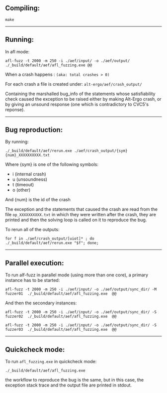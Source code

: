 
## Compiling:
```
make
```
---
## Running:
In afl mode:
```
afl-fuzz -t 2000 -m 250 -i ./aef/input/ -o ./aef/output/ ./_build/default/aef/afl_fuzzing.exe @@
```
When a crash happens : ```(aka: total crashes > 0)```

For each crash a file is created under: ```alt-ergo/aef/crash_output/```

Containing the marshalled bug_info of the statements whose satisfiability check caused the exception to be raised either by making Alt-Ergo crash, or by giving an unsound response (one which is contradictory to CVC5's reponse).

---
## Bug reproduction:


By running:

```
./_build/default/aef/rerun.exe ./aef/crash_output/{sym}{num}_XXXXXXXXXX.txt
```
Where {sym} is one of the following symbols: 
  - i (internal crash)
  - u (unsoundness) 
  - t (timeout)
  - o (other) 

And {num} is the id of the crash

The exception and the statements that caused the crash are read from the file ```op_XXXXXXXXXX.txt``` in which they were written after the crash, they are printed and then the solving loop is called on it to reproduce the bug.


To rerun all of the outputs:
```
for f in ./aef/crash_output/[uiot]* ; do  ./_build/default/aef/rerun.exe "$f"; done;
```


---
## Parallel execution:

To run alf-fuzz in parallel mode (using more than one core), a primary instance has to be started:
```
afl-fuzz -t 2000 -m 250 -i ./aef/input/ -o ./aef/output/sync_dir/ -M fuzzer01  ./_build/default/aef/afl_fuzzing.exe  @@
```
And then the secondary instances:
```
afl-fuzz -t 2000 -m 250 -i ./aef/input/ -o ./aef/output/sync_dir/ -S fuzzer02  ./_build/default/aef/afl_fuzzing.exe  @@

afl-fuzz -t 2000 -m 250 -i ./aef/input/ -o ./aef/output/sync_dir/ -S fuzzer03  ./_build/default/aef/afl_fuzzing.exe  @@
```


---
## Quickcheck mode:

To run ```afl_fuzzing.exe``` in quickcheck mode: 
```
./_build/default/aef/afl_fuzzing.exe
```
the workflow to reproduce the bug is the same, but in this case, the exception stack trace and the output file are printed in stdout.
